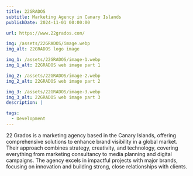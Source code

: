```yaml
---
title: 22GRADOS
subtitle: Marketing Agency in Canary Islands
publishDate: 2024-11-01 00:00:00

url: https://www.22grados.com/

img: /assets/22GRADOS/image.webp
img_alt: 22GRADOS logo image

img_1: /assets/22GRADOS/image-1.webp
img_1_alt: 22GRADOS web image part 1

img_2: /assets/22GRADOS/image-2.webp
img_2_alt: 22GRADOS web image part 2

img_3: /assets/22GRADOS/image-3.webp
img_3_alt: 22GRADOS web image part 3
description: |

tags:
  - Development
---
```


22 Grados is a marketing agency based in the Canary Islands, offering comprehensive solutions to enhance brand visibility in a global market. Their approach combines strategy, creativity, and technology, covering everything from marketing consultancy to media planning and digital campaigns. The agency excels in impactful projects with major brands, focusing on innovation and building strong, close relationships with clients.